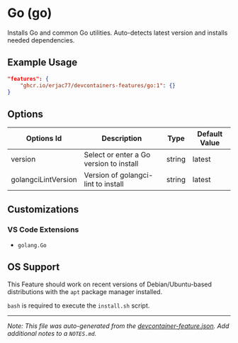 
# Go (go)

Installs Go and common Go utilities. Auto-detects latest version and installs needed dependencies.

## Example Usage

```json
"features": {
    "ghcr.io/erjac77/devcontainers-features/go:1": {}
}
```

## Options

| Options Id | Description | Type | Default Value |
|-----|-----|-----|-----|
| version | Select or enter a Go version to install | string | latest |
| golangciLintVersion | Version of golangci-lint to install | string | latest |

## Customizations

### VS Code Extensions

- `golang.Go`



## OS Support

This Feature should work on recent versions of Debian/Ubuntu-based distributions with the `apt` package manager installed.

`bash` is required to execute the `install.sh` script.


---

_Note: This file was auto-generated from the [devcontainer-feature.json](https://github.com/erjac77/devcontainers-features/blob/main/src/go/devcontainer-feature.json).  Add additional notes to a `NOTES.md`._
